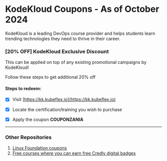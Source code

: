 # KodeKloud Coupons - As of October 2024

KodeKloud is a leading DevOps course provider and helps students learn trending technologies they need to thrive in their career.

### [20% OFF] KodeKloud Exclusive Discount

This can be applied on top of any existing promotional campaigns by KodeKloud!

Follow these steps to get additional 20% off

#### Steps to redeem:
- [x] Visit [https://kk.kubeflex.io](https://kk.kubeflex.io)
- [x] Locate the certification/training you wish to purchase
- [x] Apply the coupon **COUPONZANIA**


---
### Other Repositories

1. [Linux Foundation coupons](https://github.com/CloudNativeStudyGroup/Linux-Foundation-Coupons)
2. [Free courses where you can earn free Credly digital badges](https://github.com/CloudNativeStudyGroup/Free-Credly-Badges)
